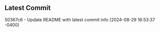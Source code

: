 
## Latest Commit
50367c6 - Update README with latest commit info (2024-08-29 16:53:37 -0400) <Yunxi-Zhou>
